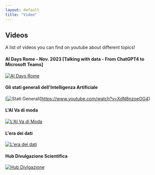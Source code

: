 ```yaml
---
layout: default
title: "Video"
---
```


## Videos

A list of videos you can find on youtube about different topics!

#### AI Days Rome - Nov. 2023 [Talking with data - From ChatGPT4 to Microsoft Teams]
[![AI Days Rome](https://img.youtube.com/vi/tgTgi59e5f/maxresdefault.jpg)](https://www.youtube.com/watch?v=tgTgi59e5f)


#### Gli stati generali dell'Intelligenza Artificiale
[![Stati Generali](https://img.youtube.com/vi/XdN8nzoeOG4/maxresdefault.jpg)]https://www.youtube.com/watch?v=XdN8nzoeOG4)


#### L'AI Va di moda
[![L'AI Va di Moda](https://img.youtube.com/vi/QpjFljRCB34/maxresdefault.jpg)](https://www.youtube.com/watch?v=QpjFljRCB34)



#### L'era dei dati
[![L'era dei dati](https://img.youtube.com/vi/CWYbWryyVKA/maxresdefault.jpg)](https://www.youtube.com/watch?v=CWYbWryyVKA)



#### Hub Divulgazione Scientifica
[![Hub Divlgazione](https://img.youtube.com/vi/VIDEO_ID_3/maxresdefault.jpg)](https://www.youtube.com/watch?v=VIDEO_ID_3)


